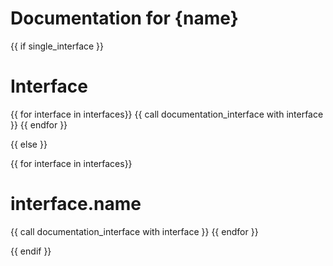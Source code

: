 # Documentation for {name}

{{ if single_interface }}

# Interface

{{ for interface in interfaces}}
{{ call documentation_interface with interface }}
{{ endfor }}

{{ else }}

{{ for interface in interfaces}}

# interface.name

{{ call documentation_interface with interface }}
{{ endfor }}

{{ endif }}
